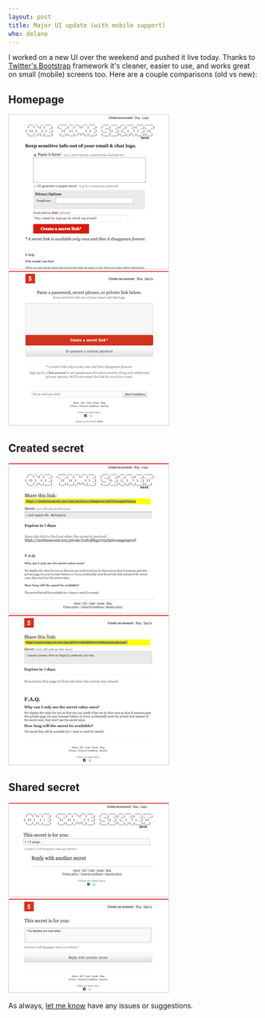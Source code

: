 ```yaml
---
layout: post
title: Major UI update (with mobile support)
who: delano
---
```


I worked on a new UI over the weekend and pushed it live today. Thanks to [Twitter's Bootstrap](http://twitter.github.com/bootstrap/) framework it's cleaner, easier to use, and works great on small (mobile) screens too. Here are a couple comparisons (old vs new):

## Homepage
<img alt="Homepage v2" src="/img/blog/2013/ots-homepage-v2s.png" style="border: solid 1px #ccc"/>
<img alt="Homepage v3" src="/img/blog/2013/ots-homepage-v3s.png" style="border: solid 1px #ccc" />

## Created secret
<img alt="Created secret v2" src="/img/blog/2013/ots-secret-v2s.png" style="border: solid 1px #ccc"/>
<img alt="Created secret v3" src="/img/blog/2013/ots-secret-v3s.png" style="border: solid 1px #ccc" />

## Shared secret
<img alt="Shared secret v2" src="/img/blog/2013/ots-secret2-v2s.png" style="border: solid 1px #ccc"/>
<img alt="Shared secret v3" src="/img/blog/2013/ots-secret2-v3s.png" style="border: solid 1px #ccc" />

As always, [let me know](https://onetimesecret.com/feedback) have any issues or suggestions.
